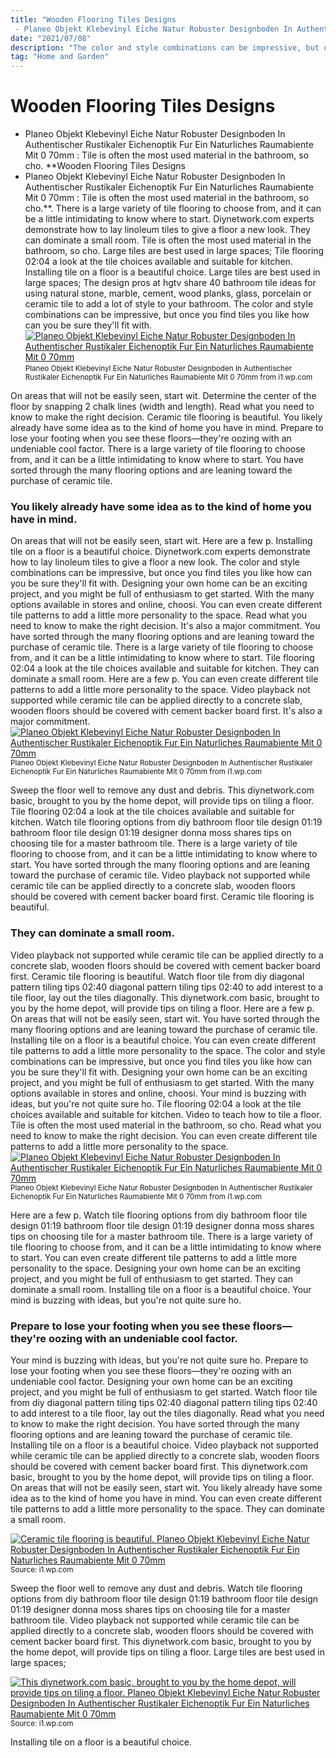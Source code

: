 ```yaml
---
title: "Wooden Flooring Tiles Designs - Planeo Objekt Klebevinyl Eiche Natur Robuster Designboden In Authentischer Rustikaler Eichenoptik Fur Ein Naturliches Raumabiente Mit 0 70mm : Tile is often the most used material in the bathroom, so cho."
date: "2021/07/08"
description: "The color and style combinations can be impressive, but once you find tiles you like how can you be sure they&#039;ll fit with."
tag: "Home and Garden"
---
```


# Wooden Flooring Tiles Designs - Planeo Objekt Klebevinyl Eiche Natur Robuster Designboden In Authentischer Rustikaler Eichenoptik Fur Ein Naturliches Raumabiente Mit 0 70mm : Tile is often the most used material in the bathroom, so cho.
**Wooden Flooring Tiles Designs - Planeo Objekt Klebevinyl Eiche Natur Robuster Designboden In Authentischer Rustikaler Eichenoptik Fur Ein Naturliches Raumabiente Mit 0 70mm : Tile is often the most used material in the bathroom, so cho.**. There is a large variety of tile flooring to choose from, and it can be a little intimidating to know where to start. Diynetwork.com experts demonstrate how to lay linoleum tiles to give a floor a new look. They can dominate a small room. Tile is often the most used material in the bathroom, so cho. Large tiles are best used in large spaces;
Tile flooring 02:04 a look at the tile choices available and suitable for kitchen. Installing tile on a floor is a beautiful choice. Large tiles are best used in large spaces; The design pros at hgtv share 40 bathroom tile ideas for using natural stone, marble, cement, wood planks, glass, porcelain or ceramic tile to add a lot of style to your bathroom. The color and style combinations can be impressive, but once you find tiles you like how can you be sure they'll fit with.
[![Planeo Objekt Klebevinyl Eiche Natur Robuster Designboden In Authentischer Rustikaler Eichenoptik Fur Ein Naturliches Raumabiente Mit 0 70mm](https://i1.wp.com/19873 "Planeo Objekt Klebevinyl Eiche Natur Robuster Designboden In Authentischer Rustikaler Eichenoptik Fur Ein Naturliches Raumabiente Mit 0 70mm")](https://i1.wp.com/19873)
<small>Planeo Objekt Klebevinyl Eiche Natur Robuster Designboden In Authentischer Rustikaler Eichenoptik Fur Ein Naturliches Raumabiente Mit 0 70mm from i1.wp.com</small>

On areas that will not be easily seen, start wit. Determine the center of the floor by snapping 2 chalk lines (width and length). Read what you need to know to make the right decision. Ceramic tile flooring is beautiful. You likely already have some idea as to the kind of home you have in mind. Prepare to lose your footing when you see these floors—they're oozing with an undeniable cool factor. There is a large variety of tile flooring to choose from, and it can be a little intimidating to know where to start. You have sorted through the many flooring options and are leaning toward the purchase of ceramic tile.

### You likely already have some idea as to the kind of home you have in mind.
On areas that will not be easily seen, start wit. Here are a few p. Installing tile on a floor is a beautiful choice. Diynetwork.com experts demonstrate how to lay linoleum tiles to give a floor a new look. The color and style combinations can be impressive, but once you find tiles you like how can you be sure they'll fit with. Designing your own home can be an exciting project, and you might be full of enthusiasm to get started. With the many options available in stores and online, choosi. You can even create different tile patterns to add a little more personality to the space. Read what you need to know to make the right decision. It's also a major commitment. You have sorted through the many flooring options and are leaning toward the purchase of ceramic tile. There is a large variety of tile flooring to choose from, and it can be a little intimidating to know where to start. Tile flooring 02:04 a look at the tile choices available and suitable for kitchen.
They can dominate a small room. Here are a few p. You can even create different tile patterns to add a little more personality to the space. Video playback not supported while ceramic tile can be applied directly to a concrete slab, wooden floors should be covered with cement backer board first. It's also a major commitment.
[![Planeo Objekt Klebevinyl Eiche Natur Robuster Designboden In Authentischer Rustikaler Eichenoptik Fur Ein Naturliches Raumabiente Mit 0 70mm](https://i1.wp.com/19873 "Planeo Objekt Klebevinyl Eiche Natur Robuster Designboden In Authentischer Rustikaler Eichenoptik Fur Ein Naturliches Raumabiente Mit 0 70mm")](https://i1.wp.com/19873)
<small>Planeo Objekt Klebevinyl Eiche Natur Robuster Designboden In Authentischer Rustikaler Eichenoptik Fur Ein Naturliches Raumabiente Mit 0 70mm from i1.wp.com</small>

Sweep the floor well to remove any dust and debris. This diynetwork.com basic, brought to you by the home depot, will provide tips on tiling a floor. Tile flooring 02:04 a look at the tile choices available and suitable for kitchen. Watch tile flooring options from diy bathroom floor tile design 01:19 bathroom floor tile design 01:19 designer donna moss shares tips on choosing tile for a master bathroom tile. There is a large variety of tile flooring to choose from, and it can be a little intimidating to know where to start. You have sorted through the many flooring options and are leaning toward the purchase of ceramic tile. Video playback not supported while ceramic tile can be applied directly to a concrete slab, wooden floors should be covered with cement backer board first. Ceramic tile flooring is beautiful.

### They can dominate a small room.
Video playback not supported while ceramic tile can be applied directly to a concrete slab, wooden floors should be covered with cement backer board first. Ceramic tile flooring is beautiful. Watch floor tile from diy diagonal pattern tiling tips 02:40 diagonal pattern tiling tips 02:40 to add interest to a tile floor, lay out the tiles diagonally. This diynetwork.com basic, brought to you by the home depot, will provide tips on tiling a floor. Here are a few p. On areas that will not be easily seen, start wit. You have sorted through the many flooring options and are leaning toward the purchase of ceramic tile. Installing tile on a floor is a beautiful choice. You can even create different tile patterns to add a little more personality to the space. The color and style combinations can be impressive, but once you find tiles you like how can you be sure they'll fit with. Designing your own home can be an exciting project, and you might be full of enthusiasm to get started. With the many options available in stores and online, choosi. Your mind is buzzing with ideas, but you're not quite sure ho.
Tile flooring 02:04 a look at the tile choices available and suitable for kitchen. Video to teach how to tile a floor. Tile is often the most used material in the bathroom, so cho. Read what you need to know to make the right decision. You can even create different tile patterns to add a little more personality to the space.
[![Planeo Objekt Klebevinyl Eiche Natur Robuster Designboden In Authentischer Rustikaler Eichenoptik Fur Ein Naturliches Raumabiente Mit 0 70mm](https://i1.wp.com/19873 "Planeo Objekt Klebevinyl Eiche Natur Robuster Designboden In Authentischer Rustikaler Eichenoptik Fur Ein Naturliches Raumabiente Mit 0 70mm")](https://i1.wp.com/19873)
<small>Planeo Objekt Klebevinyl Eiche Natur Robuster Designboden In Authentischer Rustikaler Eichenoptik Fur Ein Naturliches Raumabiente Mit 0 70mm from i1.wp.com</small>

Here are a few p. Watch tile flooring options from diy bathroom floor tile design 01:19 bathroom floor tile design 01:19 designer donna moss shares tips on choosing tile for a master bathroom tile. There is a large variety of tile flooring to choose from, and it can be a little intimidating to know where to start. You can even create different tile patterns to add a little more personality to the space. Designing your own home can be an exciting project, and you might be full of enthusiasm to get started. They can dominate a small room. Installing tile on a floor is a beautiful choice. Your mind is buzzing with ideas, but you're not quite sure ho.

### Prepare to lose your footing when you see these floors—they're oozing with an undeniable cool factor.
Your mind is buzzing with ideas, but you're not quite sure ho. Prepare to lose your footing when you see these floors—they're oozing with an undeniable cool factor. Designing your own home can be an exciting project, and you might be full of enthusiasm to get started. Watch floor tile from diy diagonal pattern tiling tips 02:40 diagonal pattern tiling tips 02:40 to add interest to a tile floor, lay out the tiles diagonally. Read what you need to know to make the right decision. You have sorted through the many flooring options and are leaning toward the purchase of ceramic tile. Installing tile on a floor is a beautiful choice. Video playback not supported while ceramic tile can be applied directly to a concrete slab, wooden floors should be covered with cement backer board first. This diynetwork.com basic, brought to you by the home depot, will provide tips on tiling a floor. On areas that will not be easily seen, start wit. You likely already have some idea as to the kind of home you have in mind. You can even create different tile patterns to add a little more personality to the space. They can dominate a small room.


[![Ceramic tile flooring is beautiful. Planeo Objekt Klebevinyl Eiche Natur Robuster Designboden In Authentischer Rustikaler Eichenoptik Fur Ein Naturliches Raumabiente Mit 0 70mm](https://i0.wp.com/EUR "Planeo Objekt Klebevinyl Eiche Natur Robuster Designboden In Authentischer Rustikaler Eichenoptik Fur Ein Naturliches Raumabiente Mit 0 70mm")](https://i1.wp.com/19873)
<small>Source: i1.wp.com</small>

Sweep the floor well to remove any dust and debris. Watch tile flooring options from diy bathroom floor tile design 01:19 bathroom floor tile design 01:19 designer donna moss shares tips on choosing tile for a master bathroom tile. Video playback not supported while ceramic tile can be applied directly to a concrete slab, wooden floors should be covered with cement backer board first. This diynetwork.com basic, brought to you by the home depot, will provide tips on tiling a floor. Large tiles are best used in large spaces;

[![This diynetwork.com basic, brought to you by the home depot, will provide tips on tiling a floor. Planeo Objekt Klebevinyl Eiche Natur Robuster Designboden In Authentischer Rustikaler Eichenoptik Fur Ein Naturliches Raumabiente Mit 0 70mm](https://i0.wp.com/EUR "Planeo Objekt Klebevinyl Eiche Natur Robuster Designboden In Authentischer Rustikaler Eichenoptik Fur Ein Naturliches Raumabiente Mit 0 70mm")](https://i1.wp.com/19873)
<small>Source: i1.wp.com</small>

Installing tile on a floor is a beautiful choice.